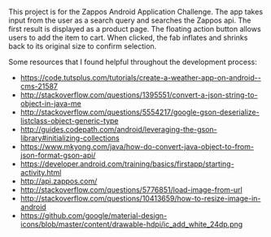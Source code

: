 This project is for the Zappos Android Application Challenge. The app takes input from the user as a search query and searches the Zappos api. The first result is displayed as a product page. The floating action button allows users to add the item to cart. When clicked, the fab inflates and shrinks back to its original size to confirm selection.

Some resources that I found helpful throughout the development process:
 * https://code.tutsplus.com/tutorials/create-a-weather-app-on-android--cms-21587
 * http://stackoverflow.com/questions/1395551/convert-a-json-string-to-object-in-java-me
 * http://stackoverflow.com/questions/5554217/google-gson-deserialize-listclass-object-generic-type
 * http://guides.codepath.com/android/leveraging-the-gson-library#initializing-collections
 * https://www.mkyong.com/java/how-do-convert-java-object-to-from-json-format-gson-api/
 * https://developer.android.com/training/basics/firstapp/starting-activity.html
 * http://api.zappos.com/
 * http://stackoverflow.com/questions/5776851/load-image-from-url
 * http://stackoverflow.com/questions/10413659/how-to-resize-image-in-android
 * https://github.com/google/material-design-icons/blob/master/content/drawable-hdpi/ic_add_white_24dp.png